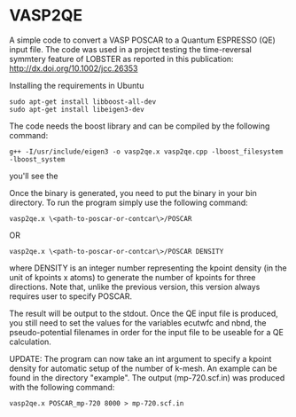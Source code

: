 # VASP2QE
A simple code to convert a VASP POSCAR to a Quantum ESPRESSO (QE) input file.
The code was used in a project testing the time-reversal symmtery feature of LOBSTER as reported in this publication:
http://dx.doi.org/10.1002/jcc.26353

Installing the requirements in Ubuntu
```
sudo apt-get install libboost-all-dev
sudo apt-get install libeigen3-dev
```


The code needs the boost library and can be compiled by the following command:

```
g++ -I/usr/include/eigen3 -o vasp2qe.x vasp2qe.cpp -lboost_filesystem -lboost_system
```

you'll see the 


Once the binary is generated, you need to put the binary in your bin directory. To run the program simply use the following command:
```
vasp2qe.x \<path-to-poscar-or-contcar\>/POSCAR
```
OR 
```
vasp2qe.x \<path-to-poscar-or-contcar\>/POSCAR DENSITY
```

where DENSITY is an integer number representing the kpoint density (in the unit of kpoints x atoms) to generate the number of kpoints for three directions.
Note that, unlike the previous version, this version always requires user to specify POSCAR.

The result will be output to the stdout. Once the QE input file is produced, you still need to set the values for the variables ecutwfc and nbnd, the pseudo-potential filenames in order for the input file to be useable for a QE calculation.

UPDATE:
The program can now take an int argument to specify a kpoint density for automatic setup of the number of k-mesh.
An example can be found in the directory "example". The output (mp-720.scf.in) was produced with the following command:

```
vasp2qe.x POSCAR_mp-720 8000 > mp-720.scf.in
```